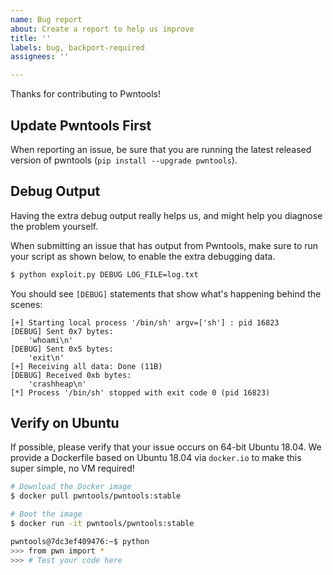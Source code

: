 ```yaml
---
name: Bug report
about: Create a report to help us improve
title: ''
labels: bug, backport-required
assignees: ''

---
```


Thanks for contributing to Pwntools!

## Update Pwntools First

When reporting an issue, be sure that you are running the latest released version of pwntools (`pip install --upgrade pwntools`).

## Debug Output

Having the extra debug output really helps us, and might help you diagnose the problem yourself.

When submitting an issue that has output from Pwntools, make sure to run your script as shown below, to enable the extra debugging data.

```sh
$ python exploit.py DEBUG LOG_FILE=log.txt
```

You should see `[DEBUG]` statements that show what's happening behind the scenes:

```
[+] Starting local process '/bin/sh' argv=['sh'] : pid 16823
[DEBUG] Sent 0x7 bytes:
    'whoami\n'
[DEBUG] Sent 0x5 bytes:
    'exit\n'
[+] Receiving all data: Done (11B)
[DEBUG] Received 0xb bytes:
    'crashheap\n'
[*] Process '/bin/sh' stopped with exit code 0 (pid 16823)
```

## Verify on Ubuntu

If possible, please verify that your issue occurs on 64-bit Ubuntu 18.04.  We provide a Dockerfile based on Ubuntu 18.04 via `docker.io` to make this super simple, no VM required!

```sh
# Download the Docker image
$ docker pull pwntools/pwntools:stable

# Boot the image
$ docker run -it pwntools/pwntools:stable

pwntools@7dc3ef409476:~$ python
>>> from pwn import *
>>> # Test your code here
```
